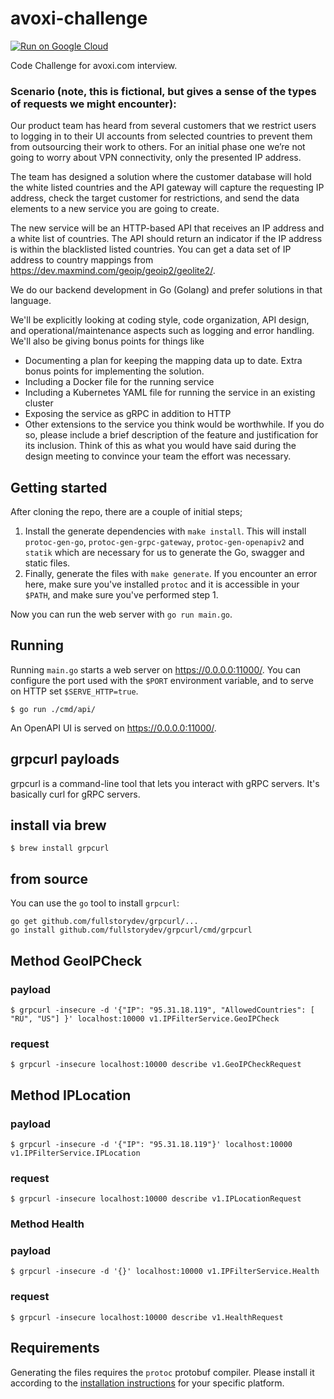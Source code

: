 # avoxi-challenge
[![Run on Google Cloud](https://storage.googleapis.com/cloudrun/button.svg)](https://console.cloud.google.com/cloudshell/editor?shellonly=true&cloudshell_image=gcr.io/cloudrun/button&cloudshell_git_repo=github.com/jamalyusuf/avoxi-challenge.git)

Code Challenge for avoxi.com interview. 

### Scenario (note, this is fictional, but gives a sense of the types of requests we might encounter):

Our product team has heard from several customers that we restrict users to logging in to their UI accounts from selected countries to prevent them from outsourcing their work to others.  For an initial phase one we’re not going to worry about VPN connectivity, only the presented IP address.

The team has designed a solution where the customer database will hold the white listed countries and the API gateway will capture the requesting IP address, check the target customer for restrictions, and send the data elements to a new service you are going to create.  

The new service will be an HTTP-based API that receives an IP address and a white list of countries.  The API should return an indicator if the IP address is within the blacklisted listed countries.  You can get a data set of IP address to country mappings from https://dev.maxmind.com/geoip/geoip2/geolite2/.

We do our backend development in Go (Golang) and prefer solutions in that language.

We'll be explicitly looking at coding style, code organization, API design, and operational/maintenance aspects such as logging and error handling.  We'll also be giving bonus points for things like
* Documenting a plan for keeping the mapping data up to date.  Extra bonus points for implementing the solution.
* Including a Docker file for the running service
* Including a Kubernetes YAML file for running the service in an existing cluster
* Exposing the service as gRPC in addition to HTTP
* Other extensions to the service you think would be worthwhile.  If you do so, please include a brief description of the feature and justification for its inclusion.  Think of this as what you would have said during the design meeting to convince your team the effort was necessary.

## Getting started

After cloning the repo, there are a couple of initial steps;

1. Install the generate dependencies with `make install`.
   This will install `protoc-gen-go`, `protoc-gen-grpc-gateway`, `protoc-gen-openapiv2` and `statik` which
   are necessary for us to generate the Go, swagger and static files.
1. Finally, generate the files with `make generate`.
   If you encounter an error here, make sure you've installed
   `protoc` and it is accessible in your `$PATH`, and make sure
   you've performed step 1.

Now you can run the web server with `go run main.go`.

## Running
Running `main.go` starts a web server on https://0.0.0.0:11000/. You can configure
the port used with the `$PORT` environment variable, and to serve on HTTP set
`$SERVE_HTTP=true`.

```
$ go run ./cmd/api/
```

An OpenAPI UI is served on https://0.0.0.0:11000/.

## grpcurl payloads
grpcurl is a command-line tool that lets you interact with gRPC servers. It's basically curl for gRPC servers.
## install via brew
```
$ brew install grpcurl
```

## from source 
You can use the `go` tool to install `grpcurl`:
```
go get github.com/fullstorydev/grpcurl/...
go install github.com/fullstorydev/grpcurl/cmd/grpcurl
```

## **Method GeoIPCheck**
### payload
```
$ grpcurl -insecure -d '{"IP": "95.31.18.119", "AllowedCountries": [ "RU", "US"] }' localhost:10000 v1.IPFilterService.GeoIPCheck
```

### request 
```
$ grpcurl -insecure localhost:10000 describe v1.GeoIPCheckRequest
```

## **Method IPLocation**

### payload
```
$ grpcurl -insecure -d '{"IP": "95.31.18.119"}' localhost:10000 v1.IPFilterService.IPLocation
```

### request 
```
$ grpcurl -insecure localhost:10000 describe v1.IPLocationRequest
```

### **Method Health**

### payload
```
$ grpcurl -insecure -d '{}' localhost:10000 v1.IPFilterService.Health
```

### request 
```
$ grpcurl -insecure localhost:10000 describe v1.HealthRequest
```
## Requirements

Generating the files requires the `protoc` protobuf compiler.
Please install it according to the
[installation instructions](https://github.com/google/protobuf#protocol-compiler-installation)
for your specific platform.


